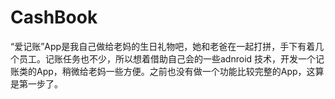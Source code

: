 # CashBook
“爱记账”App是我自己做给老妈的生日礼物吧，她和老爸在一起打拼，手下有着几个员工。记账任务也不少，所以想着借助自己会的一些adnroid
技术，开发一个记账类的App，稍微给老妈一些方便。之前也没有做一个功能比较完整的App，这算是第一步了。
